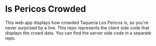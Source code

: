 # Is Pericos Crowded
This web app displays how crowded Taqueria Los Pericos is, so you're never surprised by a line.
This repo represents the client side code that displays the crowd data.
You can find the server side code in a separate repo.
